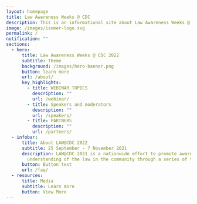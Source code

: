 ```yaml
---
layout: homepage
title: Law Awareness Weeks @ CDC
description: This is an informational site about Law Awareness Weeks @ CDC.
image: /images/isomer-logo.svg
permalink: /
notification: ""
sections:
  - hero:
      title: Law Awareness Weeks @ CDC 2022
      subtitle: Theme
      background: /images/hero-banner.png
      button: learn more
      url: /about/
      key_highlights:
        - title: WEBINAR TOPICS
          description: ""
          url: /webinar/
        - title: Speakers and moderators
          description: ""
          url: /speakers/
        - title: PARTNERS
          description: ""
          url: /partners/
  - infobar:
      title: About LAW@CDC 2022
      subtitle: 25 September - 7 November 2021
      description: LAW@CDC 2021 is a nationwide effort to promote awareness and
        understanding of the law in the community through a series of talks.
      button: Button text
      url: /faq/
  - resources:
      title: Media
      subtitle: Learn more
      button: View More
---
```


